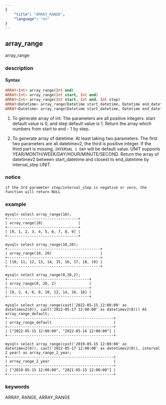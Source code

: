 ```yaml
---
{
    "title": "ARRAY_RANGE",
    "language": "en"
}
---
```


<!-- 
Licensed to the Apache Software Foundation (ASF) under one
or more contributor license agreements.  See the NOTICE file
distributed with this work for additional information
regarding copyright ownership.  The ASF licenses this file
to you under the Apache License, Version 2.0 (the
"License"); you may not use this file except in compliance
with the License.  You may obtain a copy of the License at

  http://www.apache.org/licenses/LICENSE-2.0

Unless required by applicable law or agreed to in writing,
software distributed under the License is distributed on an
"AS IS" BASIS, WITHOUT WARRANTIES OR CONDITIONS OF ANY
KIND, either express or implied.  See the License for the
specific language governing permissions and limitations
under the License.
-->

## array_range

array_range

### description

#### Syntax

```sql
ARRAY<Int> array_range(Int end)
ARRAY<Int> array_range(Int start, Int end)
ARRAY<Int> array_range(Int start, Int end, Int step)
ARRAY<Datetime> array_range(Datetime start_datetime, Datetime end_datetime)
ARRAY<Datetime> array_range(Datetime start_datetime, Datetime end_datetime, INTERVAL Int interval_step UNIT)
```
1. To generate array of int:
The parameters are all positive integers. 
start default value is 0, and step default value is 1.
Return the array which numbers from start to end - 1 by step.

2. To generate array of datetime:
At least taking two parameters. 
The first two parameters are all datetimev2, the third is positive integer.
If the third part is missing, `INTERVAL 1 DAY` will be default value.
UNIT supports YEAR/MONTH/WEEK/DAY/HOUR/MINUTE/SECOND.
Return the array of datetimev2 between start_datetime and closest to end_datetime by interval_step UNIT.

### notice

`if the 3rd parameter step/interval_step is negative or zero, the function will return NULL`

### example

```
mysql> select array_range(10);
+--------------------------------+
| array_range(10)                |
+--------------------------------+
| [0, 1, 2, 3, 4, 5, 6, 7, 8, 9] |
+--------------------------------+

mysql> select array_range(10,20);
+------------------------------------------+
| array_range(10, 20)                      |
+------------------------------------------+
| [10, 11, 12, 13, 14, 15, 16, 17, 18, 19] |
+------------------------------------------+

mysql> select array_range(0,20,2);
+-------------------------------------+
| array_range(0, 20, 2)               |
+-------------------------------------+
| [0, 2, 4, 6, 8, 10, 12, 14, 16, 18] |
+-------------------------------------+

mysql> select array_range(cast('2022-05-15 12:00:00' as datetimev2(0)), cast('2022-05-17 12:00:00' as datetimev2(0))) AS array_range_default;
+------------------------------------------------+
| array_range_default                            |
+------------------------------------------------+
| ["2022-05-15 12:00:00", "2022-05-16 12:00:00"] |
+------------------------------------------------+

mysql> select array_range(cast('2019-05-15 12:00:00' as datetimev2(0)), cast('2022-05-17 12:00:00' as datetimev2(0)), interval 2 year) as array_range_2_year;
+------------------------------------------------+
| array_range_2_year                             |
+------------------------------------------------+
| ["2019-05-15 12:00:00", "2021-05-15 12:00:00"] |
+------------------------------------------------+
```

### keywords

ARRAY, RANGE, ARRAY_RANGE
